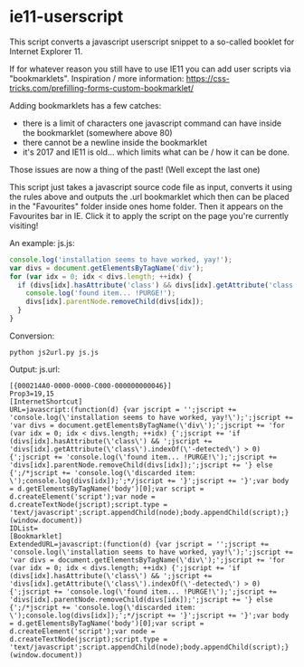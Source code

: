 # ie11-userscript
This script converts a javascript userscript snippet to a so-called booklet for Internet Explorer 11.

If for whatever reason you still have to use IE11 you can add user scripts via "bookmarklets". Inspiration / more information: https://css-tricks.com/prefilling-forms-custom-bookmarklet/

Adding bookmarklets has a few catches:
* there is a limit of characters one javascript command can have inside the bookmarklet (somewhere above 80)
* there cannot be a newline inside the bookmarklet
* it's 2017 and IE11 is old... which limits what can be / how it can be done.

Those issues are now a thing of the past! (Well except the last one)

This script just takes a javascript source code file as input, converts it using the rules above and outputs the .url bookmarklet which then can be placed in the "Favourites" folder inside ones home folder. Then it appears on the Favourites bar in IE. Click it to apply the script on the page you're currently visiting!

An example:
js.js:
```javascript
console.log('installation seems to have worked, yay!');
var divs = document.getElementsByTagName('div');
for (var idx = 0; idx < divs.length; ++idx) {
  if (divs[idx].hasAttribute('class') && divs[idx].getAttribute('class').indexOf('ua-detected') >= 0) {
    console.log('found item... !PURGE!');
    divs[idx].parentNode.removeChild(divs[idx]);
  }
}
```
Conversion:
```
python js2url.py js.js
```

Output:
js.url:
```
[{000214A0-0000-0000-C000-000000000046}]
Prop3=19,15
[InternetShortcut]
URL=javascript:(function(d) {var jscript = '';jscript += 'console.log(\'installation seems to have worked, yay!\');';jscript += 'var divs = document.getElementsByTagName(\'div\');';jscript += 'for (var idx = 0; idx < divs.length; ++idx) {';jscript += 'if (divs[idx].hasAttribute(\'class\') && ';jscript += 'divs[idx].getAttribute(\'class\').indexOf(\'-detected\') > 0) {';jscript += 'console.log(\'found item... !PURGE!\');';jscript += 'divs[idx].parentNode.removeChild(divs[idx]);';jscript += '} else {';/*jscript += 'console.log(\'discarded item: \');console.log(divs[idx]);';*/jscript += '}';jscript += '}';var body = d.getElementsByTagName('body')[0];var script = d.createElement('script');var node = d.createTextNode(jscript);script.type = 'text/javascript';script.appendChild(node);body.appendChild(script);}(window.document))
IDList=
[Bookmarklet]
ExtendedURL=javascript:(function(d) {var jscript = '';jscript += 'console.log(\'installation seems to have worked, yay!\');';jscript += 'var divs = document.getElementsByTagName(\'div\');';jscript += 'for (var idx = 0; idx < divs.length; ++idx) {';jscript += 'if (divs[idx].hasAttribute(\'class\') && ';jscript += 'divs[idx].getAttribute(\'class\').indexOf(\'-detected\') > 0) {';jscript += 'console.log(\'found item... !PURGE!\');';jscript += 'divs[idx].parentNode.removeChild(divs[idx]);';jscript += '} else {';/*jscript += 'console.log(\'discarded item: \');console.log(divs[idx]);';*/jscript += '}';jscript += '}';var body = d.getElementsByTagName('body')[0];var script = d.createElement('script');var node = d.createTextNode(jscript);script.type = 'text/javascript';script.appendChild(node);body.appendChild(script);}(window.document))
```
